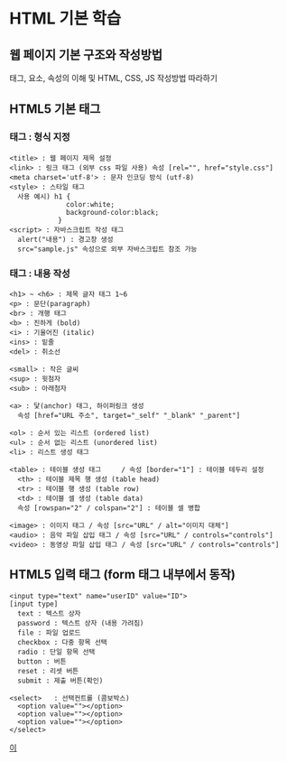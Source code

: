 # HTML 기본 학습 

## 웹 페이지 기본 구조와 작성방법 
태그, 요소, 속성의 이해 및 HTML, CSS, JS 작성방법 따라하기 

## HTML5 기본 태그


### <head> 태그 : 형식 지정
```
<title> : 웹 페이지 제목 설정
<link> : 링크 태그 (외부 css 파일 사용) 속성 [rel="", href="style.css"]
<meta charset='utf-8'> : 문자 인코딩 방식 (utf-8) 
<style> : 스타일 태그 
  사용 예시) h1 { 
              color:white;
              background-color:black;
            }
<script> : 자바스크립트 작성 태그 
  alert("내용") : 경고창 생성
  src="sample.js" 속성으로 외부 자바스크립트 참조 가능  
```

### <body> 태그 : 내용 작성
```
<h1> ~ <h6> : 제목 글자 태그 1~6
<p> : 문단(paragraph)
<br> : 개행 태그 
<b> : 진하게 (bold)
<i> : 기울어진 (italic)
<ins> : 밑줄 
<del> : 취소선 

<small> : 작은 글씨  
<sup> : 윗첨자
<sub> : 아래첨자
  
<a> : 닻(anchor) 태그, 하이퍼링크 생성  
  속성 [href="URL 주소", target="_self" "_blank" "_parent"]

<ol> : 순서 있는 리스트 (ordered list) 
<ul> : 순서 없는 리스트 (unordered list)
<li> : 리스트 생성 태그 

<table> : 테이블 생성 태그     / 속성 [border="1"] : 테이블 테두리 설정
  <th> : 테이블 제목 행 생성 (table head)
  <tr> : 테이블 행 생성 (table row)
  <td> : 테이블 셀 생성 (table data) 
  속성 [rowspan="2" / colspan="2"] : 테이블 셀 병합 

<image> : 이미지 태그 / 속성 [src="URL" / alt="이미지 대체"]
<audio> : 음악 파일 삽입 태그 / 속성 [src="URL" / controls="controls"]
<video> : 동영상 파일 삽입 태그 / 속성 [src="URL" / controls="controls"]
```



## HTML5 입력 태그 (form 태그 내부에서 동작) 
```
<input type="text" name="userID" value="ID">
[input type]
  text : 텍스트 상자 
  password : 텍스트 상자 (내용 가려짐) 
  file : 파일 업로드 
  checkbox : 다중 항목 선택
  radio : 단일 항목 선택 
  button : 버튼 
  reset : 리셋 버튼
  submit : 제출 버튼(확인)
  
<select>   : 선택컨트롤 (콤보박스)
  <option value=""></option> 
  <option value=""></option> 
  <option value=""></option> 
</select>  
```  
  
  

[이](https://github.com/BlancBunny/StudyHtml)

